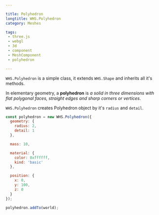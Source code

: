 ```yaml
---

title: Polyhedron
longtitle: WHS.Polyhedron
category: Meshes

tags:
 - three.js
 - webgl
 - 3d
 - component
 - MeshComponent
 - polyhedron

---
```


`WHS.Polyhedron` is a simple class, it extends `WHS.Shape` and inherits all it's methods.

In elementary geometry, a **polyhedron** is *a solid in three dimensions with flat polygonal faces, straight edges and sharp corners or vertices*.

`WHS.Polyhedron` creates Polyhedron object by it's `radius` and `detail`.

```javascript
const polyhedron = new WHS.Polyhedron({
  geometry: {
    radius: 2,
    detail: 1
  },

  mass: 10,

  material: {
    color: 0xffffff,
    kind: 'basic'
  },

  position: {
    x: 0,
    y: 100,
    z: 0
  }
});

polyhedron.addTo(world);
```
